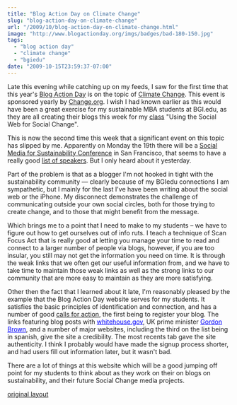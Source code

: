 ```yaml
---
title: "Blog Action Day on Climate Change"
slug: "blog-action-day-on-climate-change"
url: "/2009/10/blog-action-day-on-climate-change.html"
image: "http://www.blogactionday.org/imgs/badges/bad-180-150.jpg"
tags:
  - "blog action day"
  - "climate change"
  - "bgiedu"
date: "2009-10-15T23:59:37-07:00"
---
```

<a href="http://www.blogactionday.org" style=" float: right;"><img alt="" border="0" class="selected " src="http://www.blogactionday.org/imgs/badges/bad-180-150.jpg" /></a>
<p>Late this evening while catching up on my feeds, I saw for the first time that this year&#39;s <a href="http://site.blogactionday.org/">Blog Action Day</a>&#0160;is on the topic of <a href="http://site.blogactionday.org/general/8-great-climate-change-resources-for-your-blog-action-day-post/">Climate Change</a>. This event is sponsored yearly by <a href="http://www.change.org/">Change.org</a>. I wish I had known earlier as this would have been a great exercise for my sustainable MBA students at BGI.edu, as they are all creating their blogs this week for my <a href="/2009/09/teaching-using-the-social-web-for-social-change-at-bgiedu.html">class</a> &quot;Using the Social Web for Social Change&quot;.</p>
<p>This is now the second time this week that a significant event on this topic has slipped by me. Apparently on Monday the 19th there will be a <a href="http://www.socialmediacsr.com/">Social Media for Sustainability Conference</a>&#0160;in San Francisco, that seems to have a really good <a href="http://www.socialmediacsr.com/speakers.html">list of speakers</a>. But I only heard about it yesterday.</p>
<p>Part of the problem is that as a blogger I&#39;m not hooked in tight with the sustainability community — clearly because of my BGIedu connections I am sympathetic, but I mainly for the last I&#39;ve have been writing about the social web or the iPhone. My disconnect demonstrates the challenge of communicating outside your own social circles, both for those trying to create change, and to those that might benefit from the message.</p>
<p>Which brings me to a point that I need to make to my students – we have to figure out how to get ourselves out of info ruts. I teach a technique of Scan Focus Act that is really good at letting you manage your time to read and connect to a larger number of people via blogs, however, if you are too insular, you still may not get the information you need on time. It is through the weak links that we often get our useful information from, and we have to take time to maintain those weak links as well as the strong links to our community that are more easy to maintain as they are more satisfying.</p>
<p>Other then the fact that I learned about it late, I&#39;m reasonably pleased by the example that the Blog Action Day website serves for my students. It satisfies the basic principles of identification and connection, and has a number of good <a href="http://www.blogactionday.org/en/takeaction">calls for action</a>, the first being to register your blog.&#0160;The links featuring blog posts with&#0160;<a href="http://www.whitehouse.gov/blog/A-Green-Blog-Action-Day/" style="color: blue !important; text-decoration: underline !important; cursor: text !important; ">whitehouse.gov</a>, UK prime minister&#0160;<a href="http://www.number10.gov.uk/Page20931" style="color: blue !important; text-decoration: underline !important; cursor: text !important; ">Gordon Brown</a>, and a number of major websites, including the third on the list being in spanish, give the site a credibility. The most recents tab gave the site authenticity. I think I probably would have made the signup process shorter, and had users fill out information later, but it wasn&#39;t bad.&#0160;</p>
<p>There are a lot of things at this website which will be a good jumping off point for my students to think about as they work on their on blogs on sustainability, and their future Social Change media projects.</p>
<p></p>
<p class="previous"><a href="/previous/2009/10/blog-action-day-on-climate-change.html" rel="syndication nofollow" class="u-syndication" >original layout</a></p>
